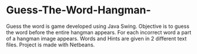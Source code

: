 # Guess-The-Word-Hangman-
Guess the word is game developed using Java Swing. 
Objective is to guess the word before the entire hangman appears. 
For each incorrect word a part of a hangman image appears.
Words and Hints are given in 2 different text files. 
Project is made with Netbeans.
